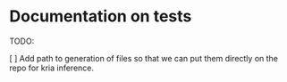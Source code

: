 # Documentation on tests

TODO:

[ ] Add path to generation of files so that we can put them directly on the repo for kria inference.